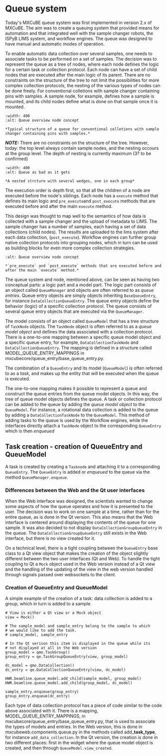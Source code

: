 # Queue system
Today's MXCuBE queue system was first implemented in version 2.x of MXCuBE. The aim was to create a queuing system that provided means for automation and that integrated well with the sample changer robots, the ISPyB LIMS system, and workflow engines. The queue was designed to have manual and automatic modes of operation.

To enable automatic data collection over several samples, one needs to associate tasks to be performed on a set of samples. The decision was to represent the queue as a tree of nodes, where each node defines the logic for a certain task or collection protocol. Each node can have a set of child nodes that are executed after the main logic of its parent. There are no constraints on the structure of the tree to not limit the possibilities for more complex collection protocols, the nesting of the various types of nodes can be done freely. For conventional colletions with sample changer containing pins with samples. A sample node, for example, defines how a sample is mounted, and its child nodes define what is done on that sample once it is mounted.

```{figure} /assets/queue_overview_node_concept.svg
:width: 400
:alt: Queue overview node concept

*Typical structure of a queue for conventional colletions with sample changer containing pins with samples.*
```

**_NOTE:_** There are no constraints on the structure of the tree. However, today: the top level always contain sample nodes,
and the nesting occours at the group level. The depth of nesting is currently maximum (3? to be confirmed)


```{figure} /assets/queue_overview_node_complex.svg
:width: 400
:alt: Queue as bad as it gets

*A nested strcture with several wedges, one in each group*
```

The execution order is depth first, so that all the children of a node are executed before the node's siblings. Each node has a `execute` method that defines its main logic and `pre_execute`and `post_execute` methods that are executed before and after the main `execute` method.

This design was thought to map well to the semantics of how data is collected with a sample changer and the upload of metadata to LIMS. The sample changer has a number of samples, each having a set of data collections (child nodes). The results are uploaded to the lims system after each data collection, (`post_execute`). Workflow engines can further group native collection protocols into grouping nodes, which in turn can be used as building blocks for even more complex collection strategies.

```{figure} /assets/queue_execute_methods.svg
:alt: Queue overview node concept

*`pre_execute` and `post_execute` methods that are executed before and after the main `execute` method.*
```

The queue system and node, mentioned above, can be seen as having two conceptual parts: a logic part and a model part. The logic part consists of an object called `QueueManager` and objects are often referred to as *queue entries*. Queue entry objects are simply objects inheriting `BaseQueueEntry`, for instance `DataCollectionQueueEntry`. The queue entry objects define the behavior (logic) of a specific collection protocol. The queue consists of several queue entry objects that are executed via the `QueueManager`.

The model consists of an object called `QueueModel` that has a tree structure of `TaskNode` objects. The `TaskNode` object is often referred to as a *queue model object* and defines the data associated with a collection protocol. There is a one-to-one mapping between a specific queue model object and a specific queue entry, for example, `DataCollectionTaskNode` and `DataCollectionQueueEntry`. The mapping is defined in a structure called MODEL_QUEUE_ENTRY_MAPPINGS in mxcubecore/queue_entry/base_queue_entry.py.

The combination of a `QueueEntry` and its model (`QueueModel`) is often referred to as a *task*, and makes up the entity that will be executed when the queue is executed.

The one-to-one mapping makes it possible to represent a queue and construct the queue entries from the queue model objects. In this way, the tree of queue model objects defines the queue. A task or collection protocol can be added to the queue by adding the *queue model object* to the `QueueModel`. For instance, a rotational data collection is added to the queue by adding a `DataCollectionTaskNode` to the `QueueModel`. This method of adding tasks to the queue is used by the Workflow engines, while the interfaces directly attach a `TaskNode` object to the corresponding `QueueEntry` which is then
*enqueued*


## Task creation - creation of QueueEntry and QueueModel
A task is created by creating a `Tasknode` and  attaching it to a corresponding `QueueEntry`. The `QueueEntry` is added or *enqueued* to the queue via the method `QueueManager.enqueue`.

### Differences between the Web and the Qt user interfaces
When the Web interface was designed, the scientists wanted to change some aspects of how the queue operates and how it is presented to the user. The decision was to work on one sample at a time, rather than for the entire queue, as is done in the Qt version. This also means  that the Web interface is centered around displaying the contents of the queue for one sample. It was also decided to not display `DataCollectionGroupQueueEntry` in the queue. The `DataCollectionGroupQueueEntry` still exists in the Web interface, but there is no view created for it.

On a technical level, there is a tight coupling between the `QueueEntry` base class to a Qt view object that makes the creation of the object slightly different between the two user interfaces (Qt and Web). To handle the tight coupling to Qt a `Mock` object used in the Web version instead of a Qt view and the handling of the updating of the view in the web version handled through signals passed over websockets to the client.

### Creation of QueueEntry and QueueModel
A simple example of the creation of a task: data collection is added to a group, which in turn is added to a sample.
```
# View is either a Qt view or a Mock object
view = Mock()

# The sample_model and sample_entry belong to the sample to which
# we would like to add the task.
# sample_model, sample_entry

# In the Qt verison this item is displayed in the queue while its
# not displayed at all in the Web version
group_model = qmo.TaskGroup()
group_entry = qe.TaskGroupQueueEntry(view, group_model)

dc_model = qmo.DataCollection()
dc_entry = qe.DataCollectionQueueEntry(view, dc_model)

HWR.beamline.queue_model.add_child(sample_model, group_model)
HWR.beamline.queue_model.add_child(group_model, dc_model)

sample_entry.enqueue(group_entry)
group_entry.enqueue(dc_entry)
```

Each type of data collection protocol has a piece of code similar to the code above associated with it. There is a mapping, MODEL_QUEUE_ENTRY_MAPPINGS, in mxcubecore/queue_entry/base_queue_entry.py, that is used to associate the types of models and entries. In the Web version, this is done in mxcubeweb.components.queue.py in the methods called add_**task_type**, for instance `add_data_collection`. In the Qt version, the creation is done in two different places: first in the widget where the queue model object is created, and then through `QueueModel.view_created`.
